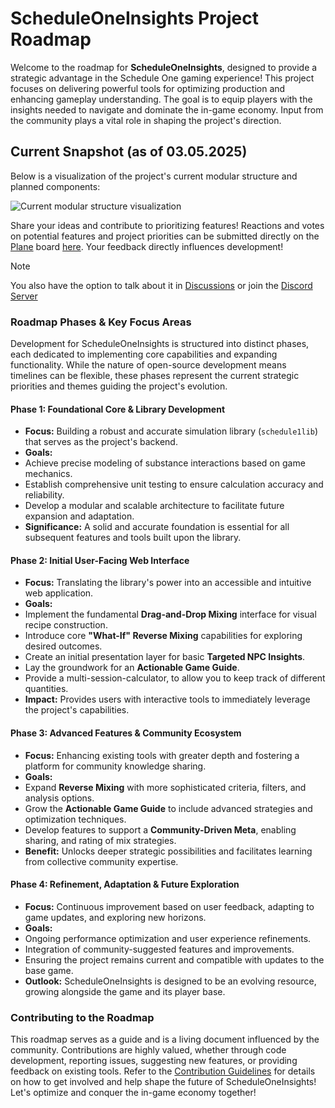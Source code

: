 # ScheduleOneInsights Project Roadmap

Welcome to the roadmap for **ScheduleOneInsights**, designed to provide a strategic advantage in the Schedule One gaming experience!
This project focuses on delivering powerful tools for optimizing production and enhancing gameplay understanding.
The goal is to equip players with the insights needed to navigate and dominate the in-game economy.
Input from the community plays a vital role in shaping the project's direction.

## Current Snapshot (as of 03.05.2025)

Below is a visualization of the project's current modular structure and planned components:

![Current modular structure visualization](https://github.com/user-attachments/assets/7ce35b4b-29ca-4f7d-8eec-bd2b1ef9bcee)

Share your ideas and contribute to prioritizing features!
Reactions and votes on potential features and project priorities can be submitted directly on the [Plane](https://plane.so) board [here](https://sites.plane.so/issues/d38f7a949eba477d9fac0acc5efd14d3).
Your feedback directly influences development!

> [!NOTE]
> You also have the option to talk about it in [Discussions](https://github.com/Neonsy/ScheduleOneInsights/discussions) or join the [Discord Server](https://discord.gg/aK3B9QyGU4)

### Roadmap Phases & Key Focus Areas

Development for ScheduleOneInsights is structured into distinct phases, each dedicated to implementing core capabilities and expanding functionality.
While the nature of open-source development means timelines can be flexible, these phases represent the current strategic priorities and themes guiding the project's evolution.

#### Phase 1: Foundational Core & Library Development

-   **Focus:** Building a robust and accurate simulation library (`schedule1lib`) that serves as the project's backend.
-   **Goals:**
-   Achieve precise modeling of substance interactions based on game mechanics.
-   Establish comprehensive unit testing to ensure calculation accuracy and reliability.
-   Develop a modular and scalable architecture to facilitate future expansion and adaptation.
-   **Significance:** A solid and accurate foundation is essential for all subsequent features and tools built upon the library.

#### Phase 2: Initial User-Facing Web Interface

-   **Focus:** Translating the library's power into an accessible and intuitive web application.
-   **Goals:**
-   Implement the fundamental **Drag-and-Drop Mixing** interface for visual recipe construction.
-   Introduce core **"What-If" Reverse Mixing** capabilities for exploring desired outcomes.
-   Create an initial presentation layer for basic **Targeted NPC Insights**.
-   Lay the groundwork for an **Actionable Game Guide**.
-   Provide a multi-session-calculator, to allow you to keep track of different quantities.
-   **Impact:** Provides users with interactive tools to immediately leverage the project's capabilities.

#### Phase 3: Advanced Features & Community Ecosystem

-   **Focus:** Enhancing existing tools with greater depth and fostering a platform for community knowledge sharing.
-   **Goals:**
-   Expand **Reverse Mixing** with more sophisticated criteria, filters, and analysis options.
-   Grow the **Actionable Game Guide** to include advanced strategies and optimization techniques.
-   Develop features to support a **Community-Driven Meta**, enabling sharing, and rating of mix strategies.
-   **Benefit:** Unlocks deeper strategic possibilities and facilitates learning from collective community expertise.

#### Phase 4: Refinement, Adaptation & Future Exploration

-   **Focus:** Continuous improvement based on user feedback, adapting to game updates, and exploring new horizons.
-   **Goals:**
-   Ongoing performance optimization and user experience refinements.
-   Integration of community-suggested features and improvements.
-   Ensuring the project remains current and compatible with updates to the base game.
-   **Outlook:** ScheduleOneInsights is designed to be an evolving resource, growing alongside the game and its player base.

### Contributing to the Roadmap

This roadmap serves as a guide and is a living document influenced by the community.
Contributions are highly valued, whether through code development, reporting issues, suggesting new features, or providing feedback on existing tools.
Refer to the [Contribution Guidelines](/Markdown/CONTRIBUTING.md) for details on how to get involved and help shape the future of ScheduleOneInsights!
Let's optimize and conquer the in-game economy together!
